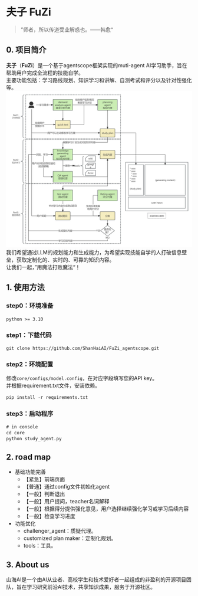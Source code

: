 # 夫子 FuZi
> ”师者，所以传道受业解惑也。——韩愈“  

## 0. 项目简介
**夫子**（**FuZi**）是一个基于agentscope框架实现的muti-agent AI学习助手，旨在帮助用户完成全流程的技能自学。  
主要功能包括：学习路线规划、知识学习和讲解、自测考试和评分以及针对性强化等。
![流程图](doc/img/flow_chart.jpg)  
我们希望通过LLM的规划能力和生成能力，为希望实现技能自学的人打破信息壁垒，获取定制化的、实时的、可靠的知识内容。  
让我们一起，”用魔法打败魔法“！

## 1. 使用方法
### step0：环境准备
```commandline
python >= 3.10
```
### step1：下载代码
```
git clone https://github.com/ShanHaiAI/FuZi_agentscope.git
```
### step2：环境配置
修改`core/configs/model.config`，在对应字段填写您的API key。  
并根据requirement.txt文件，安装依赖。
```python
pip install -r requirements.txt
```
### step3：启动程序
```
# in console
cd core
python study_agent.py
```

## 2. road map
* 基础功能完善
  * 【紧急】前端页面
  * 【普通】通过config文件初始化agent
  * 【一般】判断退出
  * 【一般】用户提问，teacher名词解释
  * 【一般】根据得分提供强化意见，用户选择继续强化学习或学习后续内容
  * 【一般】检查学习进度
* 功能优化
  * challenger_agent：质疑代理。
  * customized plan maker：定制化规划。
  * tools：工具。

## 3. About us
山海AI是一个由AI从业者、高校学生和技术爱好者一起组成的非盈利的开源项目团队，旨在学习研究前沿AI技术，共享知识成果，服务于开源社区。  
